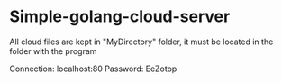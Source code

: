 # Simple-golang-cloud-server

All cloud files are kept in "MyDirectory" folder, it must be located in the folder with the program

Connection: localhost:80
Password: EeZotop
